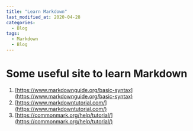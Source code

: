 ```yaml
---
title: "Learn Markdown"
last_modified_at: 2020-04-28
categories:
  - Blog
tags:
  - Markdown
  - Blog
---
```


# Some useful site to learn Markdown


1.  [https://www.markdownguide.org/basic-syntax](https://www.markdownguide.org/basic-syntax)
2.  [https://www.markdowntutorial.com/](https://www.markdowntutorial.com/)
3.  [https://commonmark.org/help/tutorial/](https://commonmark.org/help/tutorial/)

